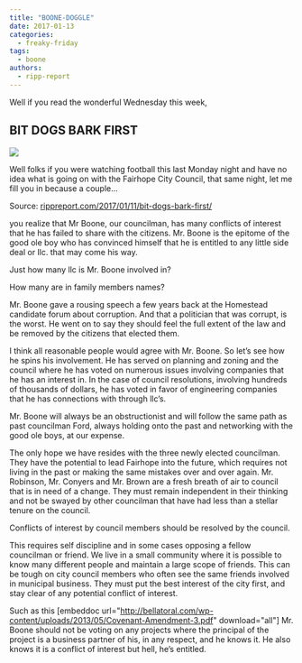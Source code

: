 ```yaml
---
title: "BOONE-DOGGLE"
date: 2017-01-13
categories: 
  - freaky-friday
tags: 
  - boone
authors: 
  - ripp-report
---
```


Well if you read the wonderful Wednesday this week,

## BIT DOGS BARK FIRST

![](https://cdn.rippreport.com/wp-content/uploads/2017/01/dog-e14851304001801.jpg)

Well folks if you were watching football this last Monday night and have no idea what is going on with the Fairhope City Council, that same night, let me fill you in because a couple...

Source: [rippreport.com/2017/01/11/bit-dogs-bark-first/](https://rippreport.com/bit-dogs-bark-first/)

you realize that Mr Boone, our councilman, has many conflicts of interest that he has failed to share with the citizens. Mr. Boone is the epitome of the good ole boy who has convinced himself that he is entitled to any little side deal or llc. that may come his way.

Just how many llc is Mr. Boone involved in?

How many are in family members names?

Mr. Boone gave a rousing speech a few years back at the Homestead candidate forum about corruption. And that a politician that was corrupt, is the worst. He went on to say they should feel the full extent of the law and be removed by the citizens that elected them.

I think all reasonable people would agree with Mr. Boone. So let’s see how he spins his involvement. He has served on planning and zoning and the council where he has voted on numerous issues involving companies that he has an interest in. In the case of council resolutions, involving hundreds of thousands of dollars, he has voted in favor of engineering companies that he has connections with through llc’s.

Mr. Boone will always be an obstructionist and will follow the same path as past councilman Ford, always holding onto the past and networking with the good ole boys, at our expense.

The only hope we have resides with the three newly elected councilman. They have the potential to lead Fairhope into the future, which requires not living in the past or making the same mistakes over and over again. Mr. Robinson, Mr. Conyers and Mr. Brown are a fresh breath of air to council that is in need of a change. They must remain independent in their thinking and not be swayed by other councilman that have had less than a stellar tenure on the council.

Conflicts of interest by council members should be resolved by the council.

This requires self discipline and in some cases opposing a fellow councilman or friend. We live in a small community where it is possible to know many different people and maintain a large scope of friends. This can be tough on city council members who often see the same friends involved in municipal business. They must put the best interest of the city first, and stay clear of any potential conflict of interest.

Such as this \[embeddoc url="http://bellatoral.com/wp-content/uploads/2013/05/Covenant-Amendment-3.pdf" download="all"\] Mr. Boone should not be voting on any projects where the principal of the project is a business partner of his, in any respect, and he knows it. He also knows it is a conflict of interest but hell, he’s entitled.
